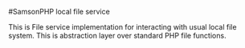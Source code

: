 #SamsonPHP local file service

This is File service implementation for interacting with usual local file system.
This is abstraction layer over standard PHP file functions.